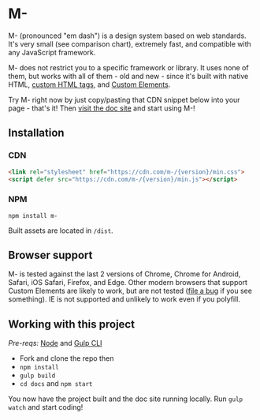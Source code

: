 # M-
M- (pronounced "em dash") is a design system based on web standards. It's very small (see comparison chart), extremely fast, and compatible with any JavaScript framework. 

M- does not restrict you to a specific framework or library. It uses none of them, but works with all of them - old and new - since it's built with native HTML, [custom HTML tags](https://dev.to/jfbrennan/custom-html-tags-4788), and [Custom Elements](https://developer.mozilla.org/en-US/docs/Web/API/Window/customElements).

Try M- right now by just copy/pasting that CDN snippet below into your page - that's it! Then [visit the doc site](https://m-docs.org) and start using M-!

## Installation
### CDN
```html
<link rel="stylesheet" href="https://cdn.com/m-/{version}/min.css">
<script defer src="https://cdn.com/m-/{version}/min.js"></script>
```
### NPM
`npm install m-`

Built assets are located in `/dist`.

## Browser support
M- is tested against the last 2 versions of Chrome, Chrome for Android, Safari, iOS Safari, Firefox, and Edge. Other modern browsers that support Custom Elements are likely to work, but are not tested (<a href="https://github.com/jfbrennan/m-/issues" target="_blank" rel="noopener">file
    a bug</a> if you see something). IE is not supported and unlikely to work even if you polyfill.

## Working with this project
_Pre-reqs:_ [Node](https://nodejs.org) and [Gulp CLI](https://gulpjs.com/docs/en/getting-started/quick-start)

- Fork and clone the repo then
- `npm install`
- `gulp build`
- `cd docs` and `npm start`

You now have the project built and the doc site running locally. Run `gulp watch` and start coding!
